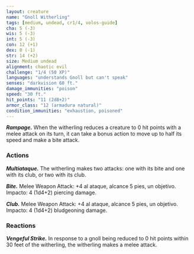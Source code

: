 ```yaml
---
layout: creature
name: "Gnoll Witherling"
tags: [medium, undead, cr1/4, volos-guide]
cha: 5 (-3)
wis: 5 (-3)
int: 5 (-3)
con: 12 (+1)
dex: 8 (-1)
str: 14 (+2)
size: Medium undead
alignment: chaotic evil
challenge: "1/4 (50 XP)"
languages: "understands Gnoll but can't speak"
senses: "darkvision 60 ft."
damage_immunities: "poison"
speed: "30 ft."
hit_points: "11 (2d8+2)"
armor_class: "12 (armadura natural)"
condition_immunities: "exhaustion, poisoned"
---
```


***Rampage.*** When the witherling reduces a creature to 0 hit points with a melee attack on its turn, it can take a bonus action to move up to half its speed and make a bite attack.

### Actions

***Multiataque.*** The witherling makes two attacks: one with its bite and one with its club, or two with its club.

***Bite.*** Melee Weapon Attack: +4 al ataque, alcance 5 pies, un objetivo. Impacto: 4 (1d4+2) piercing damage.

***Club.*** Melee Weapon Attack: +4 al ataque, alcance 5 pies, un objetivo. Impacto: 4 (1d4+2) bludgeoning damage.

### Reactions

***Vengeful Strike.*** In response to a gnoll being reduced to 0 hit points within 30 feet of the witherling, the witherling makes a melee attack.